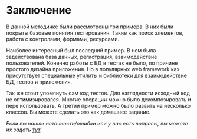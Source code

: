 Заключение
==========

В данной методичке были рассмотрены три примера.
В них были покрыты базовые понятия тестирования. Такие как поиск элементов,
работа с контролами, формами, ресурсами.

Наиболее интересный был последний пример. В нем была задействована база данных,
регистрация, взаимодействие пользователей. Конечно работы с БД в тестах не было,
по причине простого дизайна приложения. Но в популярных web framework'ках присутствует специальные утилиты
и библиотеки для взаимодействие БД, тестов и приложения.

Так же стоит упомянуть сам код тестов. Для наглядности исходный код не оптимизировался.
Многие операции можно было декомпозировать и пере использовать.
А третий пример можно было развить на несколько классов.
Вы можете сделать это как домашнее задание.

*Если вы нашли неточности/ошибки или у вас есть вопросы,
вы можете их задать [тут](https://bitbucket.org/B7W/seleniumhowto/issues?status=new&status=open)*.